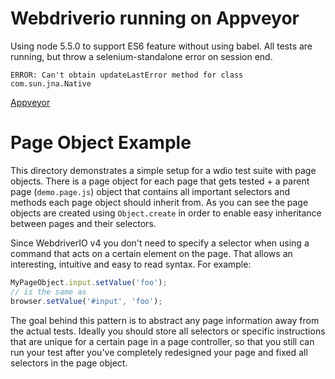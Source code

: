 # Webdriverio running on Appveyor
Using node 5.5.0 to support ES6 feature without using babel.
All tests are running, but throw a selenium-standalone error on session end.
```
ERROR: Can't obtain updateLastError method for class com.sun.jna.Native
```

[Appveyor]

[Appveyor]: https://ci.appveyor.com/project/RainerAtSpirit/po


# Page Object Example

This directory demonstrates a simple setup for a wdio test suite with page objects. There is a page object for each page that gets tested + a parent page (`demo.page.js`) object that contains all important selectors and methods each page object should inherit from. As you can see the page objects are created using `Object.create` in order to enable easy inheritance between pages and their selectors.

Since WebdriverIO v4 you don't need to specify a selector when using a command that acts on a certain element on the page. That allows an interesting, intuitive and easy to read syntax. For example:

```js
MyPageObject.input.setValue('foo');
// is the same as
browser.setValue('#input', 'foo');
```

The goal behind this pattern is to abstract any page information away from the actual tests. Ideally you should store all selectors or specific instructions that are unique for a certain page in a page controller, so that you still can run your test after you've completely redesigned your page and fixed all selectors in the page object.
